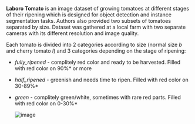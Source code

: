 **Laboro Tomato** is an image dataset of growing tomatoes at different stages of their ripening which is designed for object detection and instance segmentation tasks. Authors also provided two subsets of tomatoes separated by size. Dataset was gathered at a local farm with two separate cameras with its different resolution and image quality.

Each tomato is divided into 2 categories according to size (normal size *b* and cherry tomato *l*) and 3 categories depending on the stage of ripening:

* *fully_ripened* - complitely red color and ready to be harvested. Filled with red color on 90%* or more
* *half_ripened* - greenish and needs time to ripen. Filled with red color on 30-89%*
* *green* - complitely green/white, sometimes with rare red parts. Filled with red color on 0-30%*

  ![image](https://github.com/supervisely/supervisely/assets/78355358/4bbbf545-fe34-4bb3-819e-558153910914)
